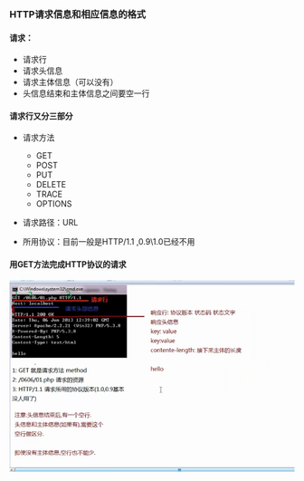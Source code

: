 ### HTTP请求信息和相应信息的格式

#### 请求：

- 请求行
- 请求头信息
- 请求主体信息（可以没有）
- 头信息结束和主体信息之间要空一行


#### 请求行又分三部分

- 请求方法

    - GET
    - POST
    - PUT
    - DELETE
    - TRACE
    - OPTIONS

- 请求路径：URL

- 所用协议：目前一般是HTTP/1.1 ,0.9\1.0已经不用


#### 用GET方法完成HTTP协议的请求
![](./images/01.png)




